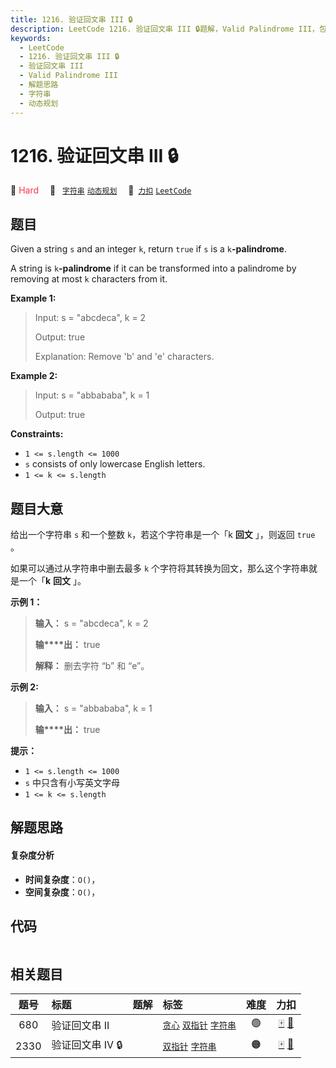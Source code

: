 ```yaml
---
title: 1216. 验证回文串 III 🔒
description: LeetCode 1216. 验证回文串 III 🔒题解，Valid Palindrome III，包含解题思路、复杂度分析以及完整的 JavaScript 代码实现。
keywords:
  - LeetCode
  - 1216. 验证回文串 III 🔒
  - 验证回文串 III
  - Valid Palindrome III
  - 解题思路
  - 字符串
  - 动态规划
---
```


# 1216. 验证回文串 III 🔒

🔴 <font color=#ff334b>Hard</font>&emsp; 🔖&ensp; [`字符串`](/tag/string.md) [`动态规划`](/tag/dynamic-programming.md)&emsp; 🔗&ensp;[`力扣`](https://leetcode.cn/problems/valid-palindrome-iii) [`LeetCode`](https://leetcode.com/problems/valid-palindrome-iii)

## 题目

Given a string `s` and an integer `k`, return `true` if `s` is a
`k`**-palindrome**.

A string is `k`**-palindrome** if it can be transformed into a palindrome by
removing at most `k` characters from it.



**Example 1:**

> Input: s = "abcdeca", k = 2
> 
> Output: true
> 
> Explanation: Remove 'b' and 'e' characters.

**Example 2:**

> Input: s = "abbababa", k = 1
> 
> Output: true

**Constraints:**

  * `1 <= s.length <= 1000`
  * `s` consists of only lowercase English letters.
  * `1 <= k <= s.length`


## 题目大意

给出一个字符串 `s` 和一个整数 `k`，若这个字符串是一个「k **回文**  」，则返回 `true` 。

如果可以通过从字符串中删去最多 `k` 个字符将其转换为回文，那么这个字符串就是一个「**k**  **回文**  」。



**示例 1：**

> 
> 
> 
> 
> 
> **输入：** s = "abcdeca", k = 2
> 
> **输****出：** true
> 
> **解释：** 删去字符 “b” 和 “e”。
> 
> 

**示例 2:**

> 
> 
> 
> 
> 
> **输入：** s = "abbababa", k = 1
> 
> **输****出：** true
> 
> 



**提示：**

  * `1 <= s.length <= 1000`
  * `s` 中只含有小写英文字母
  * `1 <= k <= s.length`


## 解题思路

#### 复杂度分析

- **时间复杂度**：`O()`，
- **空间复杂度**：`O()`，

## 代码

```javascript

```

## 相关题目

<!-- prettier-ignore -->
| 题号 | 标题 | 题解 | 标签 | 难度 | 力扣 |
| :------: | :------ | :------: | :------ | :------: | :------: |
| 680 | 验证回文串 II |  |  [`贪心`](/tag/greedy.md) [`双指针`](/tag/two-pointers.md) [`字符串`](/tag/string.md) | 🟢 | [🀄️](https://leetcode.cn/problems/valid-palindrome-ii) [🔗](https://leetcode.com/problems/valid-palindrome-ii) |
| 2330 | 验证回文串 IV 🔒 |  |  [`双指针`](/tag/two-pointers.md) [`字符串`](/tag/string.md) | 🟠 | [🀄️](https://leetcode.cn/problems/valid-palindrome-iv) [🔗](https://leetcode.com/problems/valid-palindrome-iv) |